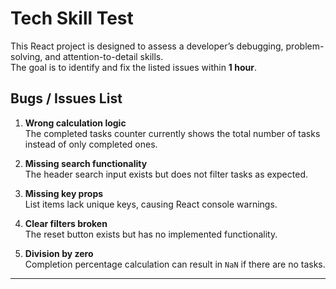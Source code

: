 # Tech Skill Test

This React project is designed to assess a developer’s debugging, problem-solving, and attention-to-detail skills.  
The goal is to identify and fix the listed issues within **1 hour**.

## Bugs / Issues List

1. **Wrong calculation logic**  
   The completed tasks counter currently shows the total number of tasks instead of only completed ones.
 
2. **Missing search functionality**  
   The header search input exists but does not filter tasks as expected.

3. **Missing key props**  
   List items lack unique keys, causing React console warnings.

4. **Clear filters broken**  
   The reset button exists but has no implemented functionality.

5. **Division by zero**  
   Completion percentage calculation can result in `NaN` if there are no tasks.

---